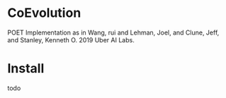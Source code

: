 # CoEvolution
 
 POET Implementation as in Wang, rui and Lehman, Joel, and Clune, Jeff, and Stanley, Kenneth O. 2019 Uber AI Labs.
 
 # Install
 
 todo
 
